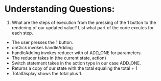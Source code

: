 # Understanding Questions:

1. What are the steps of execution from the pressing of the 1 button to the rendering of our updated value? List what part of the code excutes for each step.

- The user presses the 1 button.
- onClick invokes handleAdding
- handleAdding invokes reducer with of ADD_ONE for parameters.
- The reducer takes in (the current state, action)
- Switch statement takes in the action type in our case ADD_ONE.
- Returns a copy of our state with the total equaling the total + 1
- TotalDisplay shows the total plus 1.
